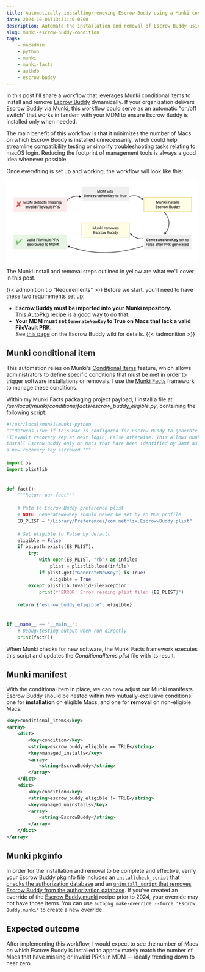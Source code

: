 ```yaml
---
title: Automatically installing/removing Escrow Buddy using a Munki condition
date: 2024-10-06T13:31:40-0700
description: Automate the installation and removal of Escrow Buddy using Munki's "conditional items" feature.
slug: munki-escrow-buddy-condition
tags:
    - macadmin
    - python
    - munki
    - munki-facts
    - authdb
    - escrow buddy
---
```


In this post I'll share a workflow that leverages Munki conditional items to install and remove [Escrow Buddy](https://github.com/macadmins/escrow-buddy/) dynamically. If your organization delivers Escrow Buddy via [Munki](https://www.munki.org/munki/), this workflow could serve as an automatic "on/off switch" that works in tandem with your MDM to ensure Escrow Buddy is installed only when needed.

The main benefit of this workflow is that it minimizes the number of Macs on which Escrow Buddy is installed unnecessarily, which could help streamline compatibility testing or simplify troubleshooting tasks relating to macOS login. Reducing the footprint of management tools is always a good idea whenever possible.

Once everything is set up and working, the workflow will look like this:

![Munki condition workflow for installing and removing Escrow Buddy](munki-escrow-buddy-condition-workflow.png)

The Munki install and removal steps outlined in yellow are what we'll cover in this post.

{{< admonition tip "Requirements" >}}
Before we start, you'll need to have these two requirements set up:

- **Escrow Buddy must be imported into your Munki repository.**  
    [This AutoPkg recipe](https://github.com/autopkg/homebysix-recipes/blob/master/Escrow%20Buddy/Escrow%20Buddy.munki.recipe) is a good way to do that.
- **Your MDM must set `GenerateNewKey` to True on Macs that lack a valid FileVault PRK.**  
    See [this page](https://github.com/macadmins/escrow-buddy/wiki/Deployment) on the Escrow Buddy wiki for details.
{{< /admonition >}}

## Munki conditional item

This automation relies on Munki's [Conditional Items](https://github.com/munki/munki/wiki/Conditional-Items) feature, which allows administrators to define specific conditions that must be met in order to trigger software installations or removals. I use the [Munki Facts](https://github.com/munki/munki-facts) framework to manage these conditions.

Within my Munki Facts packaging project payload, I install a file at _/usr/local/munki/conditions/facts/escrow_buddy_eligible.py_, containing the following script:

```py
#!/usr/local/munki/munki-python
"""Returns True if this Mac is configured for Escrow Buddy to generate a new
FileVault recovery key at next login, False otherwise. This allows Munki to
install Escrow Buddy only on Macs that have been identified by Jamf as needing
a new recovery key escrowed."""

import os
import plistlib


def fact():
    """Return our fact"""

    # Path to Escrow Buddy preference plist
    # NOTE: GenerateNewKey should never be set by an MDM profile
    EB_PLIST = "/Library/Preferences/com.netflix.Escrow-Buddy.plist"

    # Set eligible to False by default
    eligible = False
    if os.path.exists(EB_PLIST):
        try:
            with open(EB_PLIST, "rb") as infile:
                plist = plistlib.load(infile)
            if plist.get("GenerateNewKey") is True:
                eligible = True
        except plistlib.InvalidFileException:
            print(f"ERROR: Error reading plist file: {EB_PLIST}")

    return {"escrow_buddy_eligible": eligible}


if __name__ == "__main__":
    # Debug/testing output when run directly
    print(fact())
```

When Munki checks for new software, the Munki Facts framework executes this script and updates the _ConditionalItems.plist_ file with its result.

## Munki manifest

With the conditional item in place, we can now adjust our Munki manifests. Escrow Buddy should be nested within two mutually-exclusive conditions: one for **installation** on eligible Macs, and one for **removal** on non-eligible Macs.

```xml
<key>conditional_items</key>
<array>
    <dict>
        <key>condition</key>
        <string>escrow_buddy_eligible == TRUE</string>
        <key>managed_installs</key>
        <array>
            <string>EscrowBuddy</string>
        </array>
    </dict>
    <dict>
        <key>condition</key>
        <string>escrow_buddy_eligible != TRUE</string>
        <key>managed_uninstalls</key>
        <array>
            <string>EscrowBuddy</string>
        </array>
    </dict>
</array>
```

## Munki pkginfo

In order for the installation and removal to be complete and effective, verify your Escrow Buddy pkginfo file includes an [`installcheck_script` that checks the authorization database](https://github.com/autopkg/homebysix-recipes/blob/0d4511342cb14467525fce0542bbf8be364fd555/Escrow%20Buddy/Escrow%20Buddy.munki.recipe#L117) and an [`uninstall_script` that removes Escrow Buddy from the authorization database](https://github.com/autopkg/homebysix-recipes/blob/0d4511342cb14467525fce0542bbf8be364fd555/Escrow%20Buddy/Escrow%20Buddy.munki.recipe#L43). If you've created an override of the [Escrow Buddy.munki](https://github.com/autopkg/homebysix-recipes/blob/master/Escrow%20Buddy/Escrow%20Buddy.munki.recipe) recipe prior to 2024, your override may not have those items. You can use `autopkg make-override --force "Escrow Buddy.munki"` to create a new override.

## Expected outcome

After implementing this workflow, I would expect to see the number of Macs on which Escrow Buddy is installed to approximately match the number of Macs that have missing or invalid PRKs in MDM — ideally trending down to near zero.
